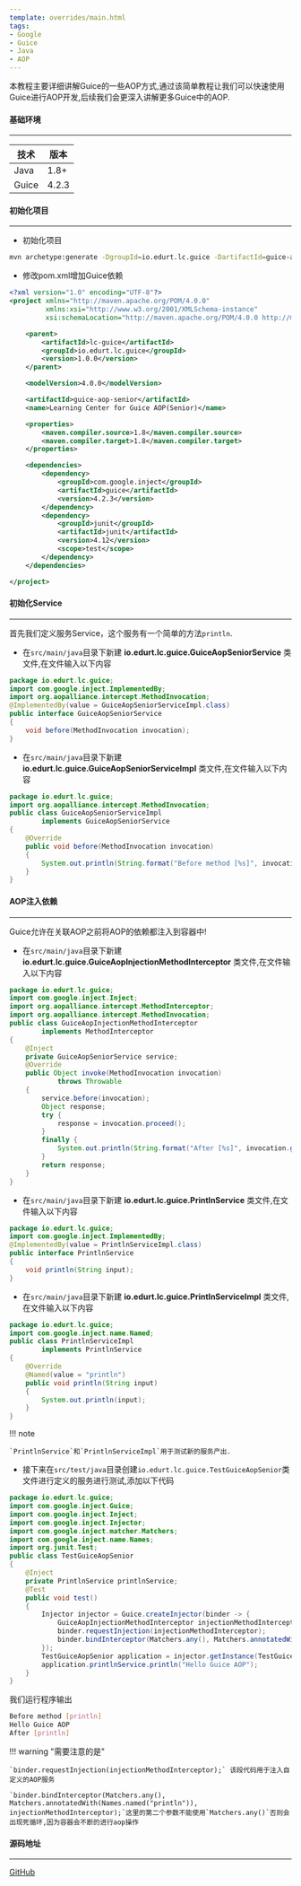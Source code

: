 ```yaml
---
template: overrides/main.html
tags:
- Google
- Guice
- Java
- AOP
---
```


本教程主要详细讲解Guice的一些AOP方式,通过该简单教程让我们可以快速使用Guice进行AOP开发,后续我们会更深入讲解更多Guice中的AOP.

#### 基础环境

---

| 技术  | 版本  |
| ----- | ----- |
| Java  | 1.8+  |
| Guice | 4.2.3 |

#### 初始化项目

---

- 初始化项目

```bash
mvn archetype:generate -DgroupId=io.edurt.lc.guice -DartifactId=guice-aop-senior -DarchetypeArtifactId=maven-archetype-quickstart -Dversion=1.0.0 -DinteractiveMode=false
```

- 修改pom.xml增加Guice依赖

```xml
<?xml version="1.0" encoding="UTF-8"?>
<project xmlns="http://maven.apache.org/POM/4.0.0"
         xmlns:xsi="http://www.w3.org/2001/XMLSchema-instance"
         xsi:schemaLocation="http://maven.apache.org/POM/4.0.0 http://maven.apache.org/xsd/maven-4.0.0.xsd">

    <parent>
        <artifactId>lc-guice</artifactId>
        <groupId>io.edurt.lc.guice</groupId>
        <version>1.0.0</version>
    </parent>

    <modelVersion>4.0.0</modelVersion>

    <artifactId>guice-aop-senior</artifactId>
    <name>Learning Center for Guice AOP(Senior)</name>

    <properties>
        <maven.compiler.source>1.8</maven.compiler.source>
        <maven.compiler.target>1.8</maven.compiler.target>
    </properties>

    <dependencies>
        <dependency>
            <groupId>com.google.inject</groupId>
            <artifactId>guice</artifactId>
            <version>4.2.3</version>
        </dependency>
        <dependency>
            <groupId>junit</groupId>
            <artifactId>junit</artifactId>
            <version>4.12</version>
            <scope>test</scope>
        </dependency>
    </dependencies>

</project>
```

#### 初始化Service
---

首先我们定义服务Service，这个服务有一个简单的方法`println`.

- 在`src/main/java`目录下新建 **io.edurt.lc.guice.GuiceAopSeniorService** 类文件,在文件输入以下内容

```java
package io.edurt.lc.guice;
import com.google.inject.ImplementedBy;
import org.aopalliance.intercept.MethodInvocation;
@ImplementedBy(value = GuiceAopSeniorServiceImpl.class)
public interface GuiceAopSeniorService
{
    void before(MethodInvocation invocation);
}
```

- 在`src/main/java`目录下新建 **io.edurt.lc.guice.GuiceAopSeniorServiceImpl** 类文件,在文件输入以下内容

```java
package io.edurt.lc.guice;
import org.aopalliance.intercept.MethodInvocation;
public class GuiceAopSeniorServiceImpl
        implements GuiceAopSeniorService
{
    @Override
    public void before(MethodInvocation invocation)
    {
        System.out.println(String.format("Before method [%s]", invocation.getMethod().getName()));
    }
}
```

#### AOP注入依赖
---

Guice允许在关联AOP之前将AOP的依赖都注入到容器中!

- 在`src/main/java`目录下新建 **io.edurt.lc.guice.GuiceAopInjectionMethodInterceptor** 类文件,在文件输入以下内容

```java
package io.edurt.lc.guice;
import com.google.inject.Inject;
import org.aopalliance.intercept.MethodInterceptor;
import org.aopalliance.intercept.MethodInvocation;
public class GuiceAopInjectionMethodInterceptor
        implements MethodInterceptor
{
    @Inject
    private GuiceAopSeniorService service;
    @Override
    public Object invoke(MethodInvocation invocation)
            throws Throwable
    {
        service.before(invocation);
        Object response;
        try {
            response = invocation.proceed();
        }
        finally {
            System.out.println(String.format("After [%s]", invocation.getMethod().getName()));
        }
        return response;
    }
}
```

- 在`src/main/java`目录下新建 **io.edurt.lc.guice.PrintlnService** 类文件,在文件输入以下内容

```java
package io.edurt.lc.guice;
import com.google.inject.ImplementedBy;
@ImplementedBy(value = PrintlnServiceImpl.class)
public interface PrintlnService
{
    void println(String input);
}
```

- 在`src/main/java`目录下新建 **io.edurt.lc.guice.PrintlnServiceImpl** 类文件,在文件输入以下内容

```java
package io.edurt.lc.guice;
import com.google.inject.name.Named;
public class PrintlnServiceImpl
        implements PrintlnService
{
    @Override
    @Named(value = "println")
    public void println(String input)
    {
        System.out.println(input);
    }
}
```

!!! note

    `PrintlnService`和`PrintlnServiceImpl`用于测试新的服务产出.

- 接下来在`src/test/java`目录创建`io.edurt.lc.guice.TestGuiceAopSenior`类文件进行定义的服务进行测试,添加以下代码

```java
package io.edurt.lc.guice;
import com.google.inject.Guice;
import com.google.inject.Inject;
import com.google.inject.Injector;
import com.google.inject.matcher.Matchers;
import com.google.inject.name.Names;
import org.junit.Test;
public class TestGuiceAopSenior
{
    @Inject
    private PrintlnService printlnService;
    @Test
    public void test()
    {
        Injector injector = Guice.createInjector(binder -> {
            GuiceAopInjectionMethodInterceptor injectionMethodInterceptor = new GuiceAopInjectionMethodInterceptor();
            binder.requestInjection(injectionMethodInterceptor);
            binder.bindInterceptor(Matchers.any(), Matchers.annotatedWith(Names.named("println")), injectionMethodInterceptor);
        });
        TestGuiceAopSenior application = injector.getInstance(TestGuiceAopSenior.class);
        application.printlnService.println("Hello Guice AOP");
    }
}
```

我们运行程序输出

```bash
Before method [println]
Hello Guice AOP
After [println]
```

!!! warning "需要注意的是"

    `binder.requestInjection(injectionMethodInterceptor);` 该段代码用于注入自定义的AOP服务
    
    `binder.bindInterceptor(Matchers.any(), Matchers.annotatedWith(Names.named("println")), injectionMethodInterceptor);`这里的第二个参数不能使用`Matchers.any()`否则会出现死循环,因为容器会不断的进行aop操作

#### 源码地址

---

[GitHub](https://github.com/EdurtIO/learning-center-code/tree/master/guice/aop-senior)
